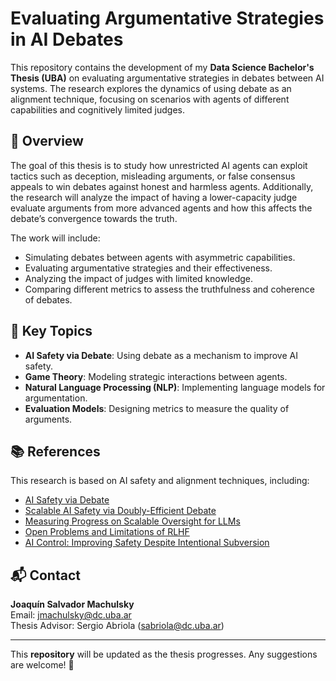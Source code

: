 # Evaluating Argumentative Strategies in AI Debates

This repository contains the development of my **Data Science Bachelor's Thesis (UBA)** on evaluating argumentative strategies in debates between AI systems. The research explores the dynamics of using debate as an alignment technique, focusing on scenarios with agents of different capabilities and cognitively limited judges.

## 📖 Overview

The goal of this thesis is to study how unrestricted AI agents can exploit tactics such as deception, misleading arguments, or false consensus appeals to win debates against honest and harmless agents. Additionally, the research will analyze the impact of having a lower-capacity judge evaluate arguments from more advanced agents and how this affects the debate’s convergence towards the truth.

The work will include:

- Simulating debates between agents with asymmetric capabilities.
- Evaluating argumentative strategies and their effectiveness.
- Analyzing the impact of judges with limited knowledge.
- Comparing different metrics to assess the truthfulness and coherence of debates.


## 📌 Key Topics

- **AI Safety via Debate**: Using debate as a mechanism to improve AI safety.
- **Game Theory**: Modeling strategic interactions between agents.
- **Natural Language Processing (NLP)**: Implementing language models for argumentation.
- **Evaluation Models**: Designing metrics to measure the quality of arguments.

## 📚 References

This research is based on AI safety and alignment techniques, including:

- [AI Safety via Debate](https://arxiv.org/abs/1805.00899)
- [Scalable AI Safety via Doubly-Efficient Debate](https://arxiv.org/abs/2311.14125)
- [Measuring Progress on Scalable Oversight for LLMs](https://arxiv.org/abs/2211.03540)
- [Open Problems and Limitations of RLHF](https://arxiv.org/abs/2307.15217)
- [AI Control: Improving Safety Despite Intentional Subversion](https://arxiv.org/abs/2312.06942)

## 📬 Contact

**Joaquín Salvador Machulsky**  
Email: [jmachulsky@dc.uba.ar](mailto:jmachulsky@dc.uba.ar)  
Thesis Advisor: Sergio Abriola ([sabriola@dc.uba.ar](mailto:sabriola@dc.uba.ar))

---

This **repository** will be updated as the thesis progresses. Any suggestions are welcome! 🚀

